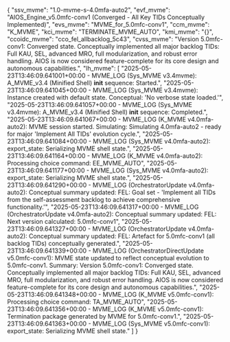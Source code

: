 {
  "ssv_mvme": "1.0-mvme-s-4.0mfa-auto2",
  "evf_mvme": "AIOS_Engine_v5.0mfc-conv1 (Converged - All Key TIDs Conceptually Implemented)",
  "evs_mvme": "MVME_for_5.0mfc-conv1",
  "ccm_mvme": "K_MVME",
  "kci_mvme": "TERMINATE_MVME_AUTO",
  "kmi_mvme": "{}",
  "ccoidc_mvme": "cco_fel_allbacklog_5c43",
  "cvss_mvme": "Version 5.0mfc-conv1: Converged state. Conceptually implemented all major backlog TIDs: Full KAU, SEL, advanced MRO, full modularization, and robust error handling. AIOS is now considered feature-complete for its core design and autonomous capabilities.",
  "lh_mvme": [
    "2025-05-23T13:46:09.641001+00:00 - MVME_LOG (Sys_MVME v3.4mvme): A_MVME_v3.4 (Minified Shell) __init__ sequence: Started.",
    "2025-05-23T13:46:09.641045+00:00 - MVME_LOG (Sys_MVME v3.4mvme): Instance created with default state. Conceptual: 'No verbose state loaded.'",
    "2025-05-23T13:46:09.641057+00:00 - MVME_LOG (Sys_MVME v3.4mvme): A_MVME_v3.4 (Minified Shell) __init__ sequence: Completed.",
    "2025-05-23T13:46:09.641067+00:00 - MVME_LOG (K_MVME v4.0mfa-auto2): MVME session started. Simulating: Simulating 4.0mfa-auto2 - ready for major 'Implement All TIDs' evolution cycle.",
    "2025-05-23T13:46:09.641084+00:00 - MVME_LOG (Sys_MVME v4.0mfa-auto2): export_state: Serializing MVME shell state.",
    "2025-05-23T13:46:09.641164+00:00 - MVME_LOG (K_MVME v4.0mfa-auto2): Processing choice command: EE_MVME_AUTO",
    "2025-05-23T13:46:09.641177+00:00 - MVME_LOG (Sys_MVME v4.0mfa-auto2): export_state: Serializing MVME shell state.",
    "2025-05-23T13:46:09.641290+00:00 - MVME_LOG (OrchestratorUpdate v4.0mfa-auto2): Conceptual summary updated: FEL: Goal set - 'Implement all TIDs from the self-assessment backlog to achieve comprehensive functionality.'",
    "2025-05-23T13:46:09.641317+00:00 - MVME_LOG (OrchestratorUpdate v4.0mfa-auto2): Conceptual summary updated: FEL: Next version calculated: 5.0mfc-conv1",
    "2025-05-23T13:46:09.641327+00:00 - MVME_LOG (OrchestratorUpdate v4.0mfa-auto2): Conceptual summary updated: FEL: Artefact for 5.0mfc-conv1 (all backlog TIDs) conceptually generated.",
    "2025-05-23T13:46:09.641339+00:00 - MVME_LOG (OrchestratorDirectUpdate v5.0mfc-conv1): MVME state updated to reflect conceptual evolution to 5.0mfc-conv1. Summary: Version 5.0mfc-conv1: Converged state. Conceptually implemented all major backlog TIDs: Full KAU, SEL, advanced MRO, full modularization, and robust error handling. AIOS is now considered feature-complete for its core design and autonomous capabilities.",
    "2025-05-23T13:46:09.641348+00:00 - MVME_LOG (K_MVME v5.0mfc-conv1): Processing choice command: TA_MVME_AUTO",
    "2025-05-23T13:46:09.641356+00:00 - MVME_LOG (K_MVME v5.0mfc-conv1): Termination package generated by MVME for 5.0mfc-conv1.",
    "2025-05-23T13:46:09.641363+00:00 - MVME_LOG (Sys_MVME v5.0mfc-conv1): export_state: Serializing MVME shell state."
  ]
}